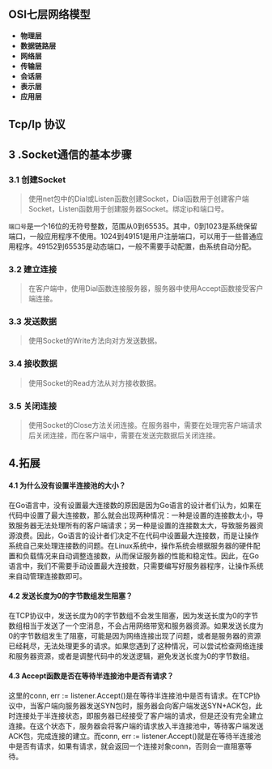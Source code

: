 

## OSI七层网络模型

- **物理层**
- **数据链路层**
- **网络层**
- **传输层**
- **会话层**
- **表示层**
- **应用层**





## Tcp/Ip 协议



##  3 .Socket通信的基本步骤

### 3.1 创建Socket

> 使用net包中的Dial或Listen函数创建Socket，Dial函数用于创建客户端Socket，Listen函数用于创建服务器Socket。绑定ip和端口号。

`端口号`是一个16位的无符号整数，范围从0到65535。其中，0到1023是系统保留端口，一般应用程序不使用。1024到49151是用户注册端口，可以用于一些普通应用程序。49152到65535是动态端口，一般不需要手动配置，由系统自动分配。

### 3.2 建立连接

>  在客户端中，使用Dial函数连接服务器，服务器中使用Accept函数接受客户端连接。

### 3.3 发送数据

> 使用Socket的Write方法向对方发送数据。

### 3.4 接收数据

> 使用Socket的Read方法从对方接收数据。

### 3.5 关闭连接

> 使用Socket的Close方法关闭连接。在服务器中，需要在处理完客户端请求后关闭连接，而在客户端中，需要在发送完数据后关闭连接。



## 4.拓展

#### 4.1 为什么没有设置半连接池的大小？

在Go语言中，没有设置最大连接数的原因是因为Go语言的设计者们认为，如果在代码中设置了最大连接数，那么就会出现两种情况：一种是设置的连接数太小，导致服务器无法处理所有的客户端请求；另一种是设置的连接数太大，导致服务器资源浪费。因此，Go语言的设计者们决定不在代码中设置最大连接数，而是让操作系统自己来处理连接数的问题。在Linux系统中，操作系统会根据服务器的硬件配置和负载情况来自动调整连接数，从而保证服务器的性能和稳定性。因此，在Go语言中，我们不需要手动设置最大连接数，只需要编写好服务器程序，让操作系统来自动管理连接数即可。

#### 4.2 发送长度为0的字节数组发生阻塞？

在TCP协议中，发送长度为0的字节数组不会发生阻塞，因为发送长度为0的字节数组相当于发送了一个空消息，不会占用网络带宽和服务器资源。如果发送长度为0的字节数组发生了阻塞，可能是因为网络连接出现了问题，或者是服务器的资源已经耗尽，无法处理更多的请求。如果您遇到了这种情况，可以尝试检查网络连接和服务器资源，或者是调整代码中的发送逻辑，避免发送长度为0的字节数组。

#### 4.3 Accept函数是否在等待半连接池中是否有请求？

这里的conn, err := listener.Accept()是在等待半连接池中是否有请求。在TCP协议中，当客户端向服务器发送SYN包时，服务器会向客户端发送SYN+ACK包，此时连接处于半连接状态，即服务器已经接受了客户端的请求，但是还没有完全建立连接。在这个状态下，服务器会将客户端的请求放入半连接池中，等待客户端发送ACK包，完成连接的建立。而conn, err := listener.Accept()就是在等待半连接池中是否有请求，如果有请求，就会返回一个连接对象conn，否则会一直阻塞等待。

























